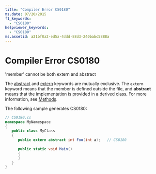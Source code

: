 ```yaml
---
title: "Compiler Error CS0180"
ms.date: 07/20/2015
f1_keywords: 
  - "CS0180"
helpviewer_keywords: 
  - "CS0180"
ms.assetid: a21bf0a2-ed5a-4ddd-88d3-240babc5888a
---
```

# Compiler Error CS0180
'member' cannot be both extern and abstract  
  
 The [abstract](../language-reference/keywords/abstract.md) and [extern](../language-reference/keywords/extern.md) keywords are mutually exclusive. The `extern` keyword means that the member is defined outside the file, and **abstract** means that the implementation is provided in a derived class. For more information, see [Methods](../programming-guide/classes-and-structs/methods.md).  
  
 The following sample generates CS0180:  
  
```csharp  
// CS0180.cs  
namespace MyNamespace  
{  
   public class MyClass  
   {  
      public extern abstract int Foo(int a);   // CS0180  
  
      public static void Main()  
      {  
      }  
   }  
}  
```
